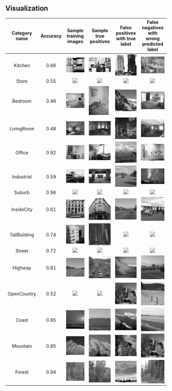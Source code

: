 ## Visualization
| Category name | Accuracy |Sample training images | Sample true positives | False positives with true label | False negatives with wrong predicted label |
| :-----------: | :------: |:--------------------: | :-------------------: | :-----------------------------: | :----------------------------------------: |
| Kitchen | 0.66|![](thumbnails/Kitchen_train_image_0205.jpg) | ![](thumbnails/Kitchen_TP_image_0088.jpg) | ![](thumbnails/Kitchen_FP_image_0217.jpg) | ![](thumbnails/Kitchen_FN_image_0072.jpg) |
| Store | 0.55|![](thumbnails/Store_train_image_0110.jpg) | ![](thumbnails/Store_TP_image_0248.jpg) | ![](thumbnails/Store_FP_image_0107.jpg) | ![](thumbnails/Store_FN_image_0099.jpg) |
| Bedroom | 0.46|![](thumbnails/Bedroom_train_image_0110.jpg) | ![](thumbnails/Bedroom_TP_image_0088.jpg) | ![](thumbnails/Bedroom_FP_image_0261.jpg) | ![](thumbnails/Bedroom_FN_image_0103.jpg) |
| LivingRoom | 0.48|![](thumbnails/LivingRoom_train_image_0035.jpg) | ![](thumbnails/LivingRoom_TP_image_0176.jpg) | ![](thumbnails/LivingRoom_FP_image_0287.jpg) | ![](thumbnails/LivingRoom_FN_image_0082.jpg) |
| Office | 0.92|![](thumbnails/Office_train_image_0035.jpg) | ![](thumbnails/Office_TP_image_0103.jpg) | ![](thumbnails/Office_FP_image_0289.jpg) | ![](thumbnails/Office_FN_image_0037.jpg) |
| Industrial | 0.59|![](thumbnails/Industrial_train_image_0289.jpg) | ![](thumbnails/Industrial_TP_image_0237.jpg) | ![](thumbnails/Industrial_FP_image_0110.jpg) | ![](thumbnails/Industrial_FN_image_0298.jpg) |
| Suburb | 0.96|![](thumbnails/Suburb_train_image_0110.jpg) | ![](thumbnails/Suburb_TP_image_0065.jpg) | ![](thumbnails/Suburb_FP_image_0147.jpg) | ![](thumbnails/Suburb_FN_image_0234.jpg) |
| InsideCity | 0.61|![](thumbnails/InsideCity_train_image_0294.jpg) | ![](thumbnails/InsideCity_TP_image_0240.jpg) | ![](thumbnails/InsideCity_FP_image_0087.jpg) | ![](thumbnails/InsideCity_FN_image_0277.jpg) |
| TallBuilding | 0.74|![](thumbnails/TallBuilding_train_image_0110.jpg) | ![](thumbnails/TallBuilding_TP_image_0116.jpg) | ![](thumbnails/TallBuilding_FP_image_0163.jpg) | ![](thumbnails/TallBuilding_FN_image_0199.jpg) |
| Street | 0.72|![](thumbnails/Street_train_image_0110.jpg) | ![](thumbnails/Street_TP_image_0268.jpg) | ![](thumbnails/Street_FP_image_0275.jpg) | ![](thumbnails/Street_FN_image_0177.jpg) |
| Highway | 0.81|![](thumbnails/Highway_train_image_0097.jpg) | ![](thumbnails/Highway_TP_image_0252.jpg) | ![](thumbnails/Highway_FP_image_0187.jpg) | ![](thumbnails/Highway_FN_image_0140.jpg) |
| OpenCountry | 0.52|![](thumbnails/OpenCountry_train_image_0360.jpg) | ![](thumbnails/OpenCountry_TP_image_0395.jpg) | ![](thumbnails/OpenCountry_FP_image_0197.jpg) | ![](thumbnails/OpenCountry_FN_image_0029.jpg) |
| Coast | 0.85|![](thumbnails/Coast_train_image_0345.jpg) | ![](thumbnails/Coast_TP_image_0282.jpg) | ![](thumbnails/Coast_FP_image_0064.jpg) | ![](thumbnails/Coast_FN_image_0063.jpg) |
| Mountain | 0.85|![](thumbnails/Mountain_train_image_0035.jpg) | ![](thumbnails/Mountain_TP_image_0351.jpg) | ![](thumbnails/Mountain_FP_image_0212.jpg) | ![](thumbnails/Mountain_FN_image_0197.jpg) |
| Forest | 0.94|![](thumbnails/Forest_train_image_0097.jpg) | ![](thumbnails/Forest_TP_image_0102.jpg) | ![](thumbnails/Forest_FP_image_0219.jpg) | ![](thumbnails/Forest_FN_image_0275.jpg) |

